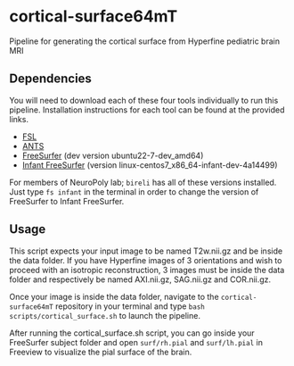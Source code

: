 # cortical-surface64mT
Pipeline for generating the cortical surface from Hyperfine pediatric brain MRI

## Dependencies

You will need to download each of these four tools individually to run this pipeline. Installation instructions for each tool can be found at the provided links.

- [FSL](https://fsl.fmrib.ox.ac.uk/fsl/fslwiki/FslInstallation)
- [ANTS](http://stnava.github.io/ANTs/)
- [FreeSurfer](https://surfer.nmr.mgh.harvard.edu/pub/dist/freesurfer/dev/) (dev version ubuntu22-7-dev_amd64)
- [Infant FreeSurfer](https://lcn.martinos.org/infant-freesurfer-request/) (version linux-centos7_x86_64-infant-dev-4a14499)

For members of NeuroPoly lab; `bireli` has all of these versions installed. Just type `fs infant` in the terminal in order to change the version of FreeSurfer to Infant FreeSurfer.

## Usage

This script expects your input image to be named T2w.nii.gz and be inside the data folder. If you have Hyperfine images of 3 orientations and wish to proceed with an isotropic reconstruction, 3 images must be inside the data folder and respectively be named AXI.nii.gz, SAG.nii.gz and COR.nii.gz. 

Once your image is inside the data folder, navigate to the `cortical-surface64mT` repository in your terminal and type `bash scripts/cortical_surface.sh` to launch the pipeline.

After running the cortical_surface.sh script, you can go inside your FreeSurfer subject folder and open `surf/rh.pial` and `surf/lh.pial` in Freeview to visualize the pial surface of the brain.

